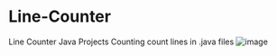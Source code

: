 # Line-Counter
Line Counter Java Projects
Counting count lines in .java files
![image](https://user-images.githubusercontent.com/68866537/196955948-2ee29223-fb23-4440-ad6f-a4dff033a579.png)
